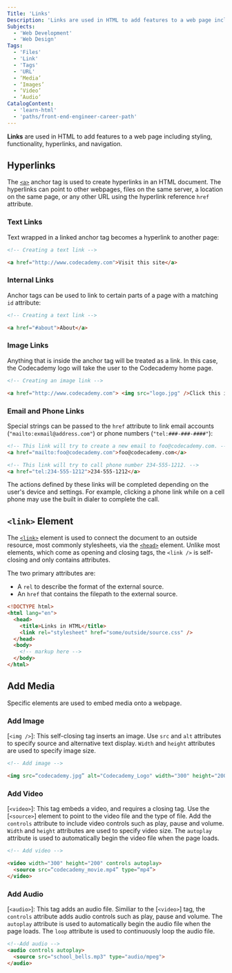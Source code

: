 ```yaml
---
Title: 'Links'
Description: 'Links are used in HTML to add features to a web page including styling, functionality, hyperlinks, and navigation.'
Subjects:
  - 'Web Development'
  - 'Web Design'
Tags:
  - 'Files'
  - 'Link'
  - 'Tags'
  - 'URL'
  - ‘Media’
  - ‘Images’
  - ‘Video’
  - ‘Audio’
CatalogContent:
  - 'learn-html'
  - 'paths/front-end-engineer-career-path'
---
```


**Links** are used in HTML to add features to a web page including styling, functionality, hyperlinks, and navigation.

## Hyperlinks

The [`<a>`](https://www.codecademy.com/resources/docs/html/elements/a) anchor tag is used to create hyperlinks in an HTML document. The hyperlinks can point to other webpages, files on the same server, a location on the same page, or any other URL using the hyperlink reference `href` attribute.

### Text Links

Text wrapped in a linked anchor tag becomes a hyperlink to another page:

```html
<!-- Creating a text link -->

<a href="http://www.codecademy.com">Visit this site</a>
```

### Internal Links

Anchor tags can be used to link to certain parts of a page with a matching `id` attribute:

```html
<!-- Creating a text link -->

<a href="#about">About</a>
```

### Image Links

Anything that is inside the anchor tag will be treated as a link. In this case, the Codecademy logo will take the user to the Codecademy home page.

```html
<!-- Creating an image link -->

<a href="http://www.codecademy.com"> <img src="logo.jpg" />Click this image </a>
```

### Email and Phone Links

Special strings can be passed to the `href` attribute to link email accounts (`"mailto:exmail@address.com"`) or phone numbers (`"tel:###-###-####"`):

```html
<!-- This link will try to create a new email to foo@codecademy.com. -->
<a href="mailto:foo@codecademy.com">foo@codecademy.com</a>

<!-- This link will try to call phone number 234-555-1212. -->
<a href="tel:234-555-1212">234-555-1212</a>
```

The actions defined by these links will be completed depending on the user's device and settings. For example, clicking a phone link while on a cell phone may use the built in dialer to complete the call.

## `<link>` Element

The [`<link>`](https://www.codecademy.com/resources/docs/html/elements/link) element is used to connect the document to an outside resource, most commonly stylesheets, via the [`<head>`](https://www.codecademy.com/resources/docs/html/elements/head) element. Unlike most elements, which come as opening and closing tags, the `<link />` is self-closing and only contains attributes.

The two primary attributes are:

- A `rel` to describe the format of the external source.
- An `href` that contains the filepath to the external source.

```html
<!DOCTYPE html>
<html lang="en">
  <head>
    <title>Links in HTML</title>
    <link rel="stylesheet" href="some/outside/source.css" />
  </head>
  <body>
    <!-- markup here -->
  </body>
</html>
```

## Add Media

Specific elements are used to embed media onto a webpage. 

### Add Image 
[`<img />`]: This self-closing tag inserts an image.  Use `src` and `alt` attributes to specify source and alternative text display.  `Width` and `height` attributes are used to specify image size.

```html
<!-- Add image -->

<img src=“codecademy.jpg” alt="Codecademy_Logo" width="300" height="200" />
```

### Add Video
[`<video>`]: This tag embeds a video, and requires a closing tag. Use the [`<source>`] element to point to the video file and the type of file. Add the `controls` attribute to include video controls such as play, pause and volume. `Width` and `height` attributes are used to specify video size.  The `autoplay` attribute is used to automatically begin the video file when the page loads.

```html
<!-- Add video -->

<video width="300" height="200" controls autoplay>
  <source src=“codecademy_movie.mp4” type=“mp4”>
</video>
```

### Add Audio
[`<audio>`]: This tag adds an audio file.  Similiar to the [`<video>`] tag, the `controls` attribute adds audio controls such as play, pause and volume. The `autoplay` attribute is used to automatically begin the audio file when the page loads.  The `loop` attribute is used to continuously loop the audio file.

```html
<!--Add audio -->
<audio controls autoplay> 
  <source src="school_bells.mp3" type="audio/mpeg">
</audio>
```
